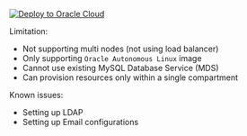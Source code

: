 [![Deploy to Oracle Cloud](https://oci-resourcemanager-plugin.plugins.oci.oraclecloud.com/latest/deploy-to-oracle-cloud.svg)](https://cloud.oracle.com/resourcemanager/stacks/create?region=home&zipUrl=https://github.com/RajithaKumara/orangehrm-os-terraform-oci/archive/develop.zip)


Limitation:
- Not supporting multi nodes (not using load balancer)
- Only supporting `Oracle Autonomous Linux` image
- Cannot use existing MySQL Database Service (MDS)
- Can provision resources only within a single compartment

Known issues:
- Setting up LDAP
- Setting up Email configurations
